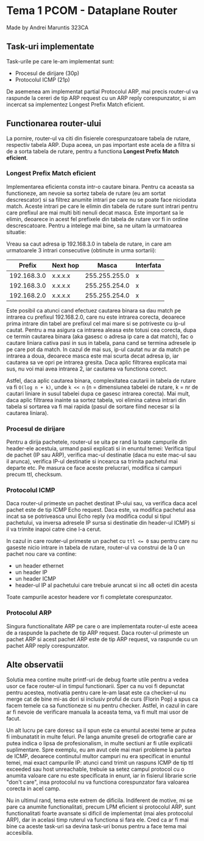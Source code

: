# Tema 1 PCOM - Dataplane Router
Made by Andrei Maruntis 323CA

## Task-uri implementate

Task-urile pe care le-am implementat sunt:

- Procesul de dirijare (30p)
- Protocolul ICMP (21p)

De asemenea am implementat partial Protocolul ARP, mai precis router-ul va raspunde la cereri de tip ARP request cu un ARP reply corespunzator, si am incercat sa implementez Longest Prefix Match eficient.

## Functionarea router-ului

La pornire, router-ul va citi din fisierele corespunzatoare tabela de rutare, respectiv tabela ARP. Dupa aceea, un pas important este acela de a filtra si de a sorta tabela de rutare, pentru a functiona **Longest Prefix Match eficient**.

### Longest Prefix Match eficient

Implementarea eficienta consta intr-o cautare binara. Pentru ca aceasta sa functioneze, am nevoie sa sortez tabela de rutare (eu am sortat descrescator) si sa filtrez anumite intrari pe care nu se poate face niciodata match. Aceste intrari pe care le elimin din tabela de rutare sunt intrari pentru care prefixul are mai multi biti nenuli decat masca. Este important sa le elimin, deoarece in acest fel prefixele din tabela de rutare vor fi in ordine descrescatoare. Pentru a intelege mai bine, sa ne uitam la urmatoarea situatie:

Vreau sa caut adresa ip 192.168.3.0 in tabela de rutare, in care am urmatoarele 3 intrari consecutive (obtinute in urma sortarii):
   
| Prefix      | Next hop | Masca           | Interfata |
|-------------|----------|-----------------|-----------|
| 192.168.3.0 | x.x.x.x  | 255.255.255.0   | x         |
| 192.168.3.0 | x.x.x.x  | 255.255.254.0   | x         |
| 192.168.2.0 | x.x.x.x  | 255.255.254.0   | x         |

Este posibil ca atunci cand efectuez cautarea binara sa dau match pe intrarea cu prefixul 192.168.2.0, care nu este intrarea corecta, deoarece prima intrare din tabel are prefixul cel mai mare si se potriveste cu ip-ul cautat. Pentru a ma asigura ca intrarea aleasa este totusi cea corecta, dupa ce termin cautarea binara (aka gasesc o adresa ip care a dat match), fac o cautare liniara cativa pasi in sus in tabela, pana cand se termina adresele ip pe care pot da match. In cazul de mai sus, ip-ul cautat nu ar da match pe intrarea a doua, deoarece masca este mai scurta decat adresa ip, iar cautarea sa ve opri pe intrarea gresita. Daca aplic filtrarea explicata mai sus, nu voi mai avea intrarea 2, iar cautarea va functiona corect.

Astfel, daca aplic cautarea binara, complexitatea cautarii in tabela de rutare va fi `O(log n + k)`, unde `k << n` (n = dimensiunea tabelei de rutare, k = nr de cautari liniare in susul tabelei dupa ce gasesc intrarea corecta). Mai mult, daca aplic filtrarea inainte sa sortez tabela, voi elimina cateva intrari din tabela si sortarea va fi mai rapida (pasul de sortare fiind necesar si la cautarea liniara).

### Procesul de dirijare

Pentru a dirija pachetele, router-ul se uita pe rand la toate campurile din header-ele acestuia, urmand pasii explicati si in enuntul temei: Verifica tipul de pachet (IP sau ARP), verifica mac-ul destinatie (daca nu este mac-ul sau il arunca), verifica IP-ul destinatie si incearca sa trimita pachetul mai departe etc. Pe masura ce face aceste prelucrari, modifica si campuri precum ttl, checksum.

### Protocolul ICMP

Daca router-ul primeste un pachet destinat IP-ului sau, va verifica daca acel pachet este de tip ICMP Echo request. Daca este, va modifica pachetul asa incat sa se potriveasca unui Echo reply (va modifica codul si tipul pachetului, va inversa adresele IP sursa si destinatie din header-ul ICMP) si il va trimite inapoi catre cine l-a cerut.

In cazul in care router-ul primeste un pachet cu `ttl <= 0` sau pentru care nu gaseste nicio intrare in tabela de rutare, router-ul va construi de la 0 un pachet nou care va contine:

- un header ethernet
- un header IP
- un header ICMP
- header-ul IP al pachetului care trebuie aruncat si inc a8 octeti din acesta

Toate campurile acestor headere vor fi completate corespunzator.

### Protocolul ARP

Singura functionalitate ARP pe care o are implementata router-ul este aceea de a raspunde la pachete de tip ARP request. Daca router-ul primeste un pachet ARP si acest pachet ARP este de tip ARP request, va raspunde cu un pachet ARP reply corespunzator.

## Alte observatii

Solutia mea contine multe printf-uri de debug foarte utile pentru a vedea usor ce face router-ul in timpul functionarii. Sper ca nu voi fi depunctat pentru acestea, motivatia pentru care le-am lasat este ca checker-ul nu merge cat de bine mi-as dori si inclusiv proful de curs (Florin Pop) a spus ca facem temele ca sa functioneze si nu pentru checker. Astfel, in cazul in care ar fi nevoie de verificare manuala la aceasta tema, va fi mult mai usor de facut.

Un alt lucru pe care doresc sa il spun este ca enuntul acestei teme ar putea fi imbunatatit in multe feluri. Pe langa anumite greseli de ortografie care ar putea indica o lipsa de profesionalism, in multe sectiuni ar fi utile explicatii suplimentare. Spre exemplu, eu am avut cele mai mari probleme la partea de ICMP, deoarece continutul multor campuri nu era specificat in enuntul temei, mai exact campurile IP: atunci cand trimit un raspuns ICMP de tip ttl exceeded sau host unreachable, trebuie sa setez campul protocol cu o anumita valoare care nu este specificata in enunt, iar in fisierul librarie scrie "don't care", insa protocolul nu va functiona corespunzator fara valoarea corecta in acel camp.

Nu in ultimul rand, tema este extrem de dificila. Indiferent de motive, mi se pare ca anumite functionalitati, precum LPM eficient si protocolul ARP, sunt functionalitati foarte avansate si dificil de implementat (mai ales protocolul ARP), dar in acelasi timp ruterul va functiona si fara ele. Cred ca ar fi mai bine ca aceste task-uri sa devina task-uri bonus pentru a face tema mai accesibila.
